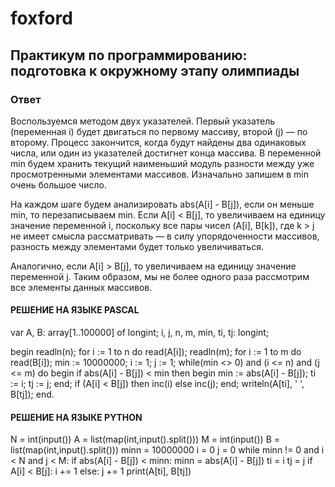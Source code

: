 # foxford
## Практикум по программированию: подготовка к окружному этапу олимпиады ##
### Ответ ###
Воспользуемся методом двух указателей. Первый указатель (переменная i) будет двигаться по первому массиву, второй (j) — по второму. Процесс закончится, когда будут найдены два одинаковых числа, или один из указателей достигнет конца массива. В переменной min будем хранить текущий наименьший модуль разности между уже просмотренными элементами  массивов. Изначально запишем в min очень большое число.

На каждом шаге будем анализировать abs(A[i] - B[j]), если он меньше min, то перезаписываем min. Если A[i] < B[j], то увеличиваем на единицу значение переменной i, поскольку все пары чисел (A[i], B[k]), где k > j не имеет смысла рассматривать — в силу упорядоченности массивов, разность между элементами будет только увеличиваться.

Аналогично, если A[i] > B[j], то увеличиваем на единицу значение переменной j. Таким образом, мы не более одного раза рассмотрим все элементы данных массивов.

#### РЕШЕНИЕ НА ЯЗЫКЕ PASCAL ####
var
  A, B: array[1..100000] of longint;
  i, j, n, m, min, ti, tj: longint;
 
begin
  readln(n);
  for i := 1 to n do
    read(A[i]);
  readln(m);
  for i := 1 to m do
    read(B[i]);
  min := 10000000;
  i := 1;
  j := 1;
  while(min <> 0) and (i <= n) and (j <= m) do begin
    if abs(A[i] - B[j]) < min then begin
      min := abs(A[i] - B[j]);
      ti := i;
      tj := j;
    end;
    if (A[i] < B[j]) then
      inc(i)
    else
      inc(j);
  end;
  writeln(A[ti], ' ', B[tj]);
end.

#### РЕШЕНИЕ НА ЯЗЫКЕ PYTHON ####
N = int(input())
A = list(map(int,input().split()))
M = int(input())
B = list(map(int,input().split()))
minn = 10000000
i = 0
j = 0
while minn != 0 and i < N and j < M:
      if abs(A[i] - B[j]) < minn:
            minn = abs(A[i] - B[j])
            ti = i
            tj = j
      if A[i] < B[j]:
        i += 1
      else:
        j += 1
print(A[ti], B[tj])